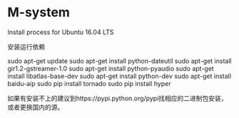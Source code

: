 # M-system

Install process for Ubuntu 16.04 LTS

安装运行依赖

sudo apt-get update
sudo apt-get install python-dateutil
sudo apt-get install gir1.2-gstreamer-1.0
sudo apt-get install python-pyaudio
sudo apt-get install libatlas-base-dev
sudo apt-get install python-dev
sudo apt-get install baidu-aip
sudo pip install tornado
sudo pip install hyper

如果有安装不上的建议到https://pypi.python.org/pypi找相应的二进制包安装，或者更换国内的源。

